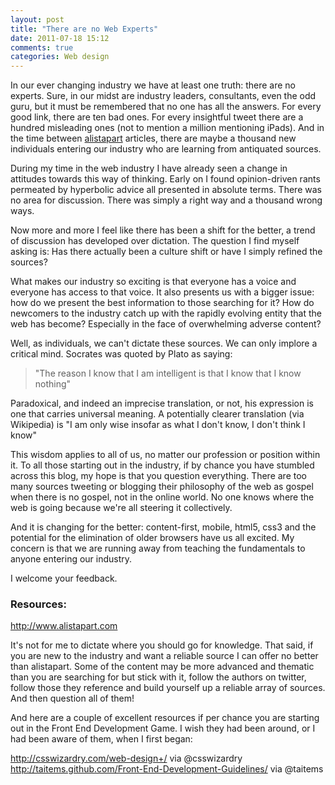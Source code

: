 ```yaml
---
layout: post
title: "There are no Web Experts"
date: 2011-07-18 15:12
comments: true
categories: Web design
---
```

In our ever changing industry we have at least one truth: there are no experts. Sure, in our midst are industry leaders, consultants, even the odd guru, but it must be remembered that no one has all the answers. For every good link, there are ten bad ones. For every insightful tweet there are a hundred misleading ones (not to mention a million mentioning iPads). And in the time between <a href="http://www.alistapart.com" title="A List Apart">alistapart</a> articles, there are maybe a thousand new individuals entering our industry who are learning from antiquated sources.

During my time in the web industry I have already seen a change in attitudes towards this way of thinking. Early on I found opinion-driven rants permeated by hyperbolic advice all presented in absolute terms. There was no area for discussion. There was simply a right way and a thousand wrong ways.

Now more and more I feel like there has been a shift for the better, a trend of discussion has developed over dictation. The question I find myself asking is: Has there actually been a culture shift or have I simply refined the sources?

What makes our industry so exciting is that everyone has a voice and everyone has access to that voice. It also presents us with a bigger issue: how do we present the best information to those searching for it? How do newcomers to the industry catch up with the rapidly evolving entity that the web has become? Especially in the face of overwhelming adverse content?

Well, as individuals, we can't dictate these sources. We can only implore a critical mind. Socrates was quoted by Plato as saying:

<blockquote>"The reason I know that I am intelligent is that I know that I know nothing"</blockquote>

Paradoxical, and indeed an imprecise translation, or not, his expression is one that carries universal meaning. A potentially clearer translation (via Wikipedia) is "I am only wise insofar as what I don't know, I don't think I know"

This wisdom applies to all of us, no matter our profession or position within it. To all those starting out in the industry, if by chance you have stumbled across this blog, my hope is that you question everything. There are too many sources tweeting or blogging their philosophy of the web as gospel when there is no gospel, not in the online world. No one knows where the web is going because we're all steering it collectively.

And it is changing for the better: content-first, mobile, html5, css3 and the potential for the elimination of older browsers have us all excited. My concern is that we are running away from teaching the fundamentals to anyone entering our industry.

I welcome your feedback.



### Resources:

<a href="http://www.alistapart.com" title="A List Apart">http://www.alistapart.com</a>

It's not for me to dictate where you should go for knowledge. That said, if you are new to the industry and want a reliable source I can offer no better than alistapart. Some of the content may be more advanced and thematic than you are searching for but stick with it, follow the authors on twitter, follow those they reference and build yourself up a reliable array of sources. And then question all of them!

And here are a couple of excellent resources if per chance you are starting out in the Front End Development Game. I wish they had been around, or I had been aware of them, when I first began:

<a href="http://csswizardry.com/web-design+/" title="Web Design Plus">http://csswizardry.com/web-design+/</a> via @csswizardry
<a href="http://taitems.github.com/Front-End-Development-Guidelines/" title="Taitems Front End Development Guidelines">http://taitems.github.com/Front-End-Development-Guidelines/</a> via @taitems